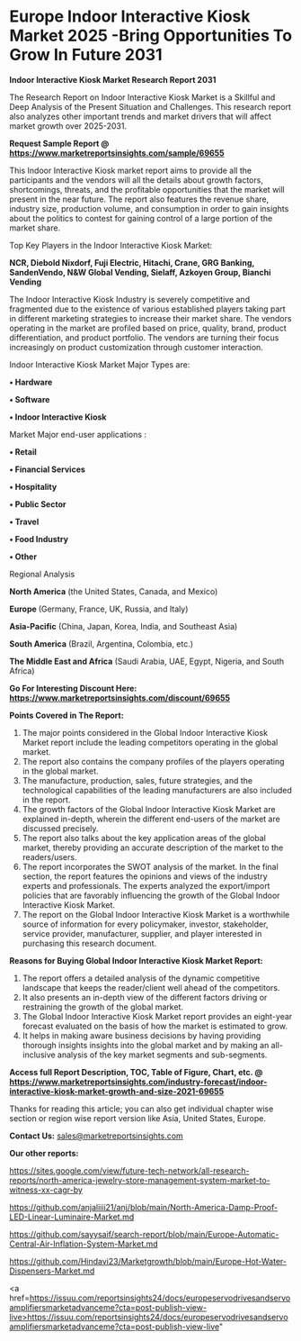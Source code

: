 # Europe Indoor Interactive Kiosk Market 2025 -Bring Opportunities To Grow In Future 2031

<strong>Indoor Interactive Kiosk Market Research Report 2031</strong>

The Research Report on Indoor Interactive Kiosk Market is a Skillful and Deep Analysis of the Present Situation and Challenges. This research report also analyzes other important trends and market drivers that will affect market growth over 2025-2031.

<strong>Request Sample Report @ <a href=https://www.marketreportsinsights.com/sample/69655>https://www.marketreportsinsights.com/sample/69655</a></strong>

This Indoor Interactive Kiosk market report aims to provide all the participants and the vendors will all the details about growth factors, shortcomings, threats, and the profitable opportunities that the market will present in the near future. The report also features the revenue share, industry size, production volume, and consumption in order to gain insights about the politics to contest for gaining control of a large portion of the market share.

Top Key Players in the Indoor Interactive Kiosk Market:

<strong>NCR, Diebold Nixdorf, Fuji Electric, Hitachi, Crane, GRG Banking, SandenVendo, N&W Global Vending, Sielaff, Azkoyen Group, Bianchi Vending</strong>

The Indoor Interactive Kiosk Industry is severely competitive and fragmented due to the existence of various established players taking part in different marketing strategies to increase their market share. The vendors operating in the market are profiled based on price, quality, brand, product differentiation, and product portfolio. The vendors are turning their focus increasingly on product customization through customer interaction.

Indoor Interactive Kiosk Market Major Types are:

<strong>• Hardware

• Software

• Indoor Interactive Kiosk</strong>

Market Major end-user applications :

<strong>• Retail

• Financial Services

• Hospitality

• Public Sector

• Travel

• Food Industry

• Other</strong>

Regional Analysis

</u><strong><b>North America</b></strong> (the United States, Canada, and Mexico)

<strong><b>Europe </b></strong>(Germany, France, UK, Russia, and Italy)

<strong><b>Asia-Pacific</b></strong> (China, Japan, Korea, India, and Southeast Asia)

<strong><b>South America</b></strong> (Brazil, Argentina, Colombia, etc.)

<strong><b>The Middle East and Africa</b></strong> (Saudi Arabia, UAE, Egypt, Nigeria, and South Africa)

<strong>Go For Interesting Discount Here: <a href=https://www.marketreportsinsights.com/discount/69655>https://www.marketreportsinsights.com/discount/69655</a></strong>

<strong>Points Covered in The Report:</strong>
<ol>
  <li>The major points considered in the Global Indoor Interactive Kiosk Market report include the leading competitors operating in the global market.</li>
  <li>The report also contains the company profiles of the players operating in the global market.</li>
  <li>The manufacture, production, sales, future strategies, and the technological capabilities of the leading manufacturers are also included in the report.</li>
  <li>The growth factors of the Global Indoor Interactive Kiosk Market are explained in-depth, wherein the different end-users of the market are discussed precisely.</li>
  <li>The report also talks about the key application areas of the global market, thereby providing an accurate description of the market to the readers/users.</li>
  <li>The report incorporates the SWOT analysis of the market. In the final section, the report features the opinions and views of the industry experts and professionals. The experts analyzed the export/import policies that are favorably influencing the growth of the Global Indoor Interactive Kiosk Market.</li>
  <li>The report on the Global Indoor Interactive Kiosk Market is a worthwhile source of information for every policymaker, investor, stakeholder, service provider, manufacturer, supplier, and player interested in purchasing this research document.</li>
</ol>
<strong>Reasons for Buying Global Indoor Interactive Kiosk Market Report:</strong>

<ol>
  <li>The report offers a detailed analysis of the dynamic competitive landscape that keeps the reader/client well ahead of the competitors.</li>
  <li>It also presents an in-depth view of the different factors driving or restraining the growth of the global market.</li>
  <li>The Global Indoor Interactive Kiosk Market report provides an eight-year forecast evaluated on the basis of how the market is estimated to grow.</li>
  <li>It helps in making aware business decisions by having providing thorough insights insights into the global market and by making an all-inclusive analysis of the key market segments and sub-segments.</li>
</ol>
<strong>Access full Report Description, TOC, Table of Figure, Chart, etc. @ <a href=https://www.marketreportsinsights.com/industry-forecast/indoor-interactive-kiosk-market-growth-and-size-2021-69655>https://www.marketreportsinsights.com/industry-forecast/indoor-interactive-kiosk-market-growth-and-size-2021-69655</a></strong>


Thanks for reading this article; you can also get individual chapter wise section or region wise report version like Asia, United States, Europe.

<strong>Contact Us:</strong>
sales@marketreportsinsights.com

<strong>Our other reports:</strong>

<a href=https://sites.google.com/view/future-tech-network/all-research-reports/north-america-jewelry-store-management-system-market-to-witness-xx-cagr-by>https://sites.google.com/view/future-tech-network/all-research-reports/north-america-jewelry-store-management-system-market-to-witness-xx-cagr-by</a>

<a href=https://github.com/anjaliiii21/anj/blob/main/North-America-Damp-Proof-LED-Linear-Luminaire-Market.md>https://github.com/anjaliiii21/anj/blob/main/North-America-Damp-Proof-LED-Linear-Luminaire-Market.md</a>

<a href=https://github.com/sayysaif/search-report/blob/main/Europe-Automatic-Central-Air-Inflation-System-Market.md>https://github.com/sayysaif/search-report/blob/main/Europe-Automatic-Central-Air-Inflation-System-Market.md</a>

<a href=https://github.com/Hindavi23/Marketgrowth/blob/main/Europe-Hot-Water-Dispensers-Market.md>https://github.com/Hindavi23/Marketgrowth/blob/main/Europe-Hot-Water-Dispensers-Market.md</a>

<a href=https://issuu.com/reportsinsights24/docs/europeservodrivesandservoamplifiersmarketadvanceme?cta=post-publish-view-live>https://issuu.com/reportsinsights24/docs/europeservodrivesandservoamplifiersmarketadvanceme?cta=post-publish-view-live</a>"

